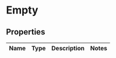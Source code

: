 
# Empty

## Properties
Name | Type | Description | Notes
------------ | ------------- | ------------- | -------------





